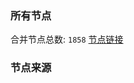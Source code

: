 ### 所有节点
合并节点总数: `1858`
[节点链接](https://raw.githubusercontent.com/rzhy1/11/master/sub/sub_merge_base64.txt)

### 节点来源
